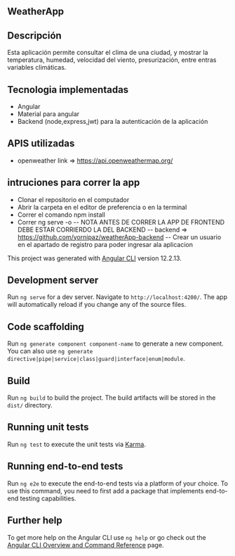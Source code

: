 ## WeatherApp
## Descripción 
Esta aplicación permite consultar  el clima de una ciudad, y mostrar la temperatura, humedad, velocidad del viento, presurización, entre entras variables climáticas.
## Tecnologia implementadas 

- Angular 
- Material para angular 
- Backend (node,express,jwt) para la autenticación de la aplicación
## APIS utilizadas 
- openweather link => https://api.openweathermap.org/
## intruciones para correr la app
- Clonar el repositorio en el computador
- Abrir la carpeta en el editor de preferencia o en la terminal 
- Correr el comando npm install
- Correr ng serve -o 
-- NOTA ANTES DE CORRER LA APP DE FRONTEND DEBE ESTAR CORRIERDO LA DEL BACKEND
-- backend => https://github.com/yornipaz/weatherApp-backend
-- Crear un usuario en el apartado de registro para poder ingresar ala aplicacion 

This project was generated with [Angular CLI](https://github.com/angular/angular-cli) version 12.2.13.

## Development server

Run `ng serve` for a dev server. Navigate to `http://localhost:4200/`. The app will automatically reload if you change any of the source files.

## Code scaffolding

Run `ng generate component component-name` to generate a new component. You can also use `ng generate directive|pipe|service|class|guard|interface|enum|module`.

## Build

Run `ng build` to build the project. The build artifacts will be stored in the `dist/` directory.

## Running unit tests

Run `ng test` to execute the unit tests via [Karma](https://karma-runner.github.io).

## Running end-to-end tests

Run `ng e2e` to execute the end-to-end tests via a platform of your choice. To use this command, you need to first add a package that implements end-to-end testing capabilities.

## Further help

To get more help on the Angular CLI use `ng help` or go check out the [Angular CLI Overview and Command Reference](https://angular.io/cli) page.
